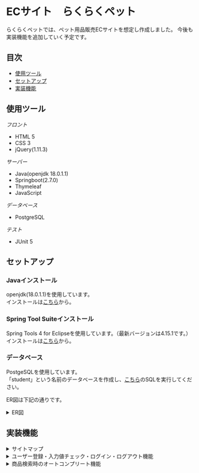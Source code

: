 # ECサイト　らくらくペット
らくらくペットでは、ペット用品販売ECサイトを想定し作成しました。
今後も実装機能を追加していく予定です。

## 目次
- [使用ツール](https://github.com/rpentry202204w/ec-202204b##使用ツール)
- [セットアップ](https://github.com/rpentry202204w/ec-202204b##セットアップ)
- [実装機能](https://github.com/rpentry202204w/ec-202204b##実装機能)

## 使用ツール
*フロント*
- HTML 5
- CSS 3
- jQuery(1.11.3)

*サーバー*
- Java(openjdk 18.0.1.1)
- Springboot(2.7.0)
- Thymeleaf
- JavaScript

*データベース*
- PostgreSQL

*テスト*
- JUnit 5

## セットアップ
### Javaインストール
openjdk(18.0.1.1)を使用しています。  
インストールは[こちら](https://jdk.java.net/18/)から。

### Spring Tool Suiteインストール
Spring Tools 4 for Eclipseを使用しています。（最新バージョンは4.15.1です。）  
インストールは[こちら](https://spring.io/tools)から。

### データベース
PostgeSQLを使用しています。  
「student」という名前のデータベースを作成し、[こちら](https://docs.google.com/document/d/1qPmDEEQ5emsmlowiZsx1e-v_p-lIZqphPEnjqm9M5EI/edit)のSQLを実行してください。  

ER図は下記の通りです。  
<details>
  <summary>ER図</summary>
  ![ER図](./coupon.drawio.png)
  
  ![coupon drawio](https://user-images.githubusercontent.com/105257893/179710691-b4b5d51a-8ca6-4622-843c-7a1083cc4d35.png)

</details>

## 実装機能
<details>
  <summary>サイトマップ</summary>
  
  ![サイトマップ](./img/sitemap.png)
</details>
<details>
  <summary>ユーザー登録・入力値チェック・ログイン・ログアウト機能</summary>
  準備中
</details>
<details>
  <summary>商品検索時のオートコンプリート機能</summary>
  準備中
  商品一覧ページ上部に商品検索フォームを設置しています。  
  フォームに文字を入力すると、それが含まれる商品名が候補として表示されます。  
  ![オートコンプリート](./img/autoComplete.jpg)
  
</details>

